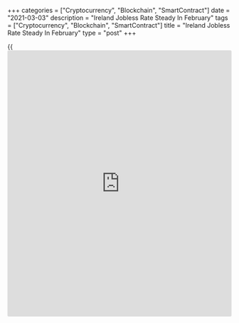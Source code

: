 +++
categories = ["Cryptocurrency", "Blockchain", "SmartContract"]
date = "2021-03-03"
description = "Ireland Jobless Rate Steady In February"
tags = ["Cryptocurrency", "Blockchain", "SmartContract"]
title = "Ireland Jobless Rate Steady In February"
type = "post"
+++

{{<iframe id="large-banner" src="https://www.bounty.group/#slide=12.0" width="100%" height="600" scrolling="no" style="border: 0px solid rgb(216, 221, 230); border-radius: 3px;">}}

Ireland's jobless rate remained stable in February, figures from the
Central Statistics Office showed on Wednesday.

The seasonally adjusted jobless rate remained unchanged at 5.8 percent
in February. In the same month last year, the unemployment rate was 5.0
percent.

The Covid-19 crisis has continued to have a significant impact on the
labor market in February, the agency said.

The seasonally adjusted number of unemployed fell to 140,800 persons in
February from 141,800 in the preceding month.

The youth unemployment rate, which applies to the 15-24 age group,
increased to 15.1 percent in February from 15.6 percent in the prior
month.

For comments and feedback [contact](https://www.playgroundfx.com/contact/): editorial@rtt[news](https://www.letsplayfx.com/blog/forex-news-website/).com

[Economic News][1]

 **What parts of the world are seeing the best (and worst) economic
performances lately? Click[here][2] to check out our [Econ Scorecard][2]
and find out! See up-to-the-moment [ranking](https://www.playgroundfx.com/blog/crypto-exchange-ranking/)s for the best and worst
performers in [GDP][2], [unemployment rate][3], [inflation][4] and much
more.**

   1. www.rtt[news](https://www.letsplayfx.com/blog/forex-news-website/).com/Content/EconomicNews.aspx
   2. www.rtt[news](https://www.letsplayfx.com/blog/forex-news-website/).com/economic-scorecard/world-rank/GDP/highest-performance.aspx
   3. www.rtt[news](https://www.letsplayfx.com/blog/forex-news-website/).com/economic-scorecard/world-rank/unemployment-rate/lowest-performance.aspx
   4. www.rtt[news](https://www.letsplayfx.com/blog/forex-news-website/).com/economic-scorecard/world-rank/CPI/highest-performance.aspx